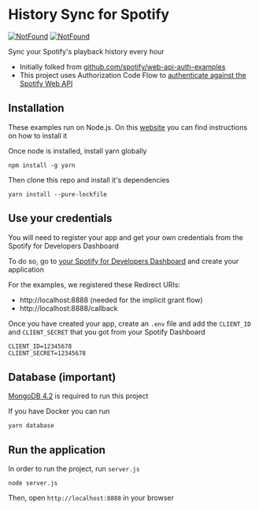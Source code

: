 # History Sync for Spotify

[![NotFound](https://github.com/LuisEnMarroquin/spotify-sync/workflows/GitHub%20Pages/badge.svg)](https://github.com/LuisEnMarroquin/spotify-sync/actions)
[![NotFound](https://github.com/LuisEnMarroquin/spotify-sync/workflows/Self%20Hosted/badge.svg)](https://github.com/LuisEnMarroquin/spotify-sync/actions)

Sync your Spotify's playback history every hour

* Initially folked from [github.com/spotify/web-api-auth-examples](https://github.com/spotify/web-api-auth-examples)
* This project uses Authorization Code Flow to [authenticate against the Spotify Web API](https://developer.spotify.com/web-api/authorization-guide)

## Installation

These examples run on Node.js. On this [website](http://www.nodejs.org) you can find instructions on how to install it

Once node is installed, install yarn globally
```shell
npm install -g yarn
```

Then clone this repo and install it's dependencies
```shell
yarn install --pure-lockfile
```

## Use your credentials

You will need to register your app and get your own credentials from the Spotify for Developers Dashboard

To do so, go to [your Spotify for Developers Dashboard](https://developer.spotify.com/dashboard) and create your application

For the examples, we registered these Redirect URIs:

* http://localhost:8888 (needed for the implicit grant flow)
* http://localhost:8888/callback

Once you have created your app, create an `.env` file and add the `CLIENT_ID` and `CLIENT_SECRET` that you got from your Spotify Dashboard
```env
CLIENT_ID=12345678
CLIENT_SECRET=12345678
```

## Database (important)

[MongoDB 4.2](https://docs.mongodb.com/v4.2/tutorial) is required to run this project

If you have Docker you can run
```shell
yarn database
```

## Run the application

In order to run the project, run `server.js`
```shell
node server.js
```

Then, open `http://localhost:8888` in your browser
